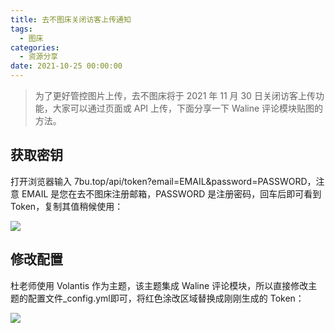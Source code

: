 ```yaml
---
title: 去不图床关闭访客上传通知
tags:
  - 图床
categories:
  - 资源分享
date: 2021-10-25 00:00:00
---
```


> 为了更好管控图片上传，去不图床将于 2021 年 11 月 30 日关闭访客上传功能，大家可以通过页面或 API 上传，下面分享一下 Waline 评论模块贴图的方法。

<!-- more -->

## 获取密钥

打开浏览器输入 7bu.top/api/token?email=EMAIL&password=PASSWORD，注意 EMAIL 是您在去不图床注册邮箱，PASSWORD 是注册密码，回车后即可看到 Token，复制其值稍候使用：

![](https://cdn.dusays.com/2020/07/241-5.jpg)

## 修改配置

杜老师使用 Volantis 作为主题，该主题集成 Waline 评论模块，所以直接修改主题的配置文件_config.yml即可，将红色涂改区域替换成刚刚生成的 Token：

![](https://cdn.dusays.com/2021/10/396-1.jpg)
